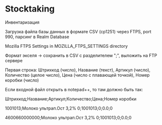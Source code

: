 # Stocktaking
Инвентаризация


Загрузка файла базы данных в формате CSV (cp1251) через  FTPS, port 990, парсинг в Realm
Database

Mozilla FTPS Settings in MOZILLA_FTPS_SETTINGS directory

Формат экселя -> сохранить в CSV с разделителем ";", выложить на FTP сервере

Первая строка: Штрихкод (число), Название (текст), Артикул (число),
Количество (целое число), Цена (число с плавающей точкой), Номер коробки
(число)

Если входной файл открыть в notepad++, то там должно быть так:

Штрихкод;Название;Артикул;Количество;Цена;Номер коробки

1001013;Молоко ультрап.Ост 3,2% 0;1001013;0;0.0;0

4600660000000;Молоко ультрап.Ост 3,2% 0;1001013;0;0.0;0
